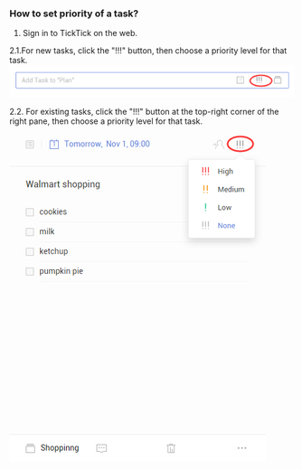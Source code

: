 ### How to set priority of a task?

1. Sign in to TickTick on the web.

2.1.For new tasks, click the "!!!" button, then choose a priority level for that task.
![](prioroty1.png)

2.2. For existing tasks, click the "!!!" button at the top-right corner of the right pane, then choose a priority level for that task.
![](priority2.png)

